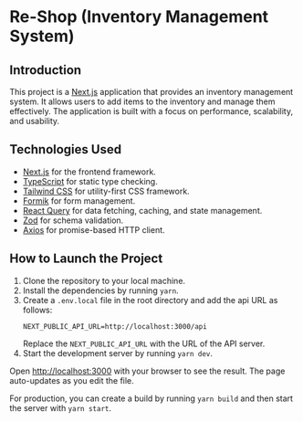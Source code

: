 # Re-Shop (Inventory Management System)

## Introduction

This project is a [Next.js](https://nextjs.org/) application that provides an inventory management system. It allows users to add items to the inventory and manage them effectively. The application is built with a focus on performance, scalability, and usability.

## Technologies Used

- [Next.js](https://nextjs.org/) for the frontend framework.
- [TypeScript](https://www.typescriptlang.org/) for static type checking.
- [Tailwind CSS](https://tailwindcss.com/) for utility-first CSS framework.
- [Formik](https://formik.org/) for form management.
- [React Query](https://react-query.tanstack.com/) for data fetching, caching, and state management.
- [Zod](https://github.com/colinhacks/zod) for schema validation.
- [Axios](https://axios-http.com/) for promise-based HTTP client.

## How to Launch the Project

1. Clone the repository to your local machine.
2. Install the dependencies by running `yarn`.
3. Create a `.env.local` file in the root directory and add the api URL as follows:
   ```
   NEXT_PUBLIC_API_URL=http://localhost:3000/api
   ```
   Replace the `NEXT_PUBLIC_API_URL` with the URL of the API server.
4. Start the development server by running `yarn dev`.

Open [http://localhost:3000](http://localhost:3000) with your browser to see the result. The page auto-updates as you edit the file.

For production, you can create a build by running `yarn build` and then start the server with `yarn start`.
